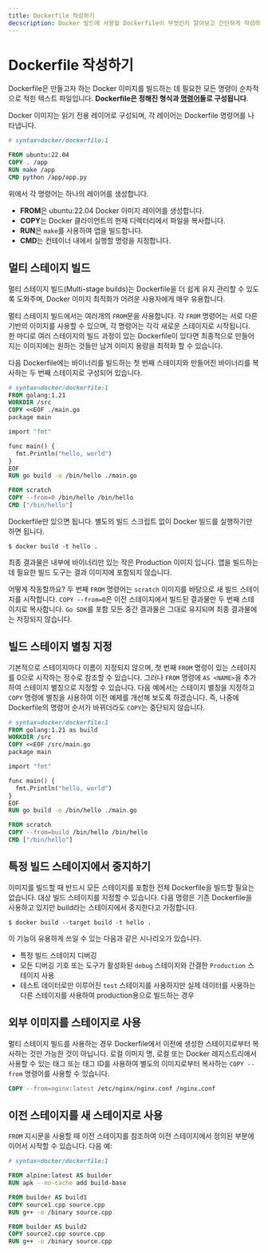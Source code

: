 ```yaml
---
title: Dockerfile 작성하기
decscription: Docker 빌드에 사용할 Dockerfile이 무엇인지 알아보고 간단하게 작성하는 방법까지 알아봅시다. 
---
```


# Dockerfile 작성하기
Dockerfile은 만들고자 하는 Docker 이미지를 빌드하는 데 필요한 모든 명령이 순차적으로 적힌 텍스트 파일입니다. **Dockerfile은 정해진 형식과 [명령어](https://docs.docker.com/reference/dockerfile/)들로 구성됩니다**.

Docker 이미지는 읽기 전용 레이어로 구성되며, 각 레이어는 Dockerfile 명령어를 나타냅니다.

```dockerfile
# syntax=docker/dockerfile:1

FROM ubuntu:22.04
COPY . /app
RUN make /app
CMD python /app/app.py
```
위에서 각 명령어는 하나의 레이어를 생성합니다.
- **FROM**은 ubuntu:22.04 Docker 이미지 레이어를 생성합니다.
- **COPY**는 Docker 클라이언트의 현재 디렉터리에서 파일을 복사합니다.
- **RUN**은 `make`를 사용하여 앱을 빌드합니다.
- **CMD**는 컨테이너 내에서 실행할 명령을 지정합니다.

## 멀티 스테이지 빌드
멀티 스테이지 빌드(Multi-stage builds)는 Dockerfile을 더 쉽게 유지 관리할 수 있도록 도와주며, Docker 이미지 최적화가 어려운 사용자에게 매우 유용합니다.

멀티 스테이지 빌드에서는 여러개의 `FROM`문을 사용합니다. 각 `FROM` 명령어는 서로 다른 기반의 이미지를 사용할 수 있으며, 각 명령어는 각각 새로운 스테이지로 시작됩니다.\
한 마디로 여러 스테이지의 빌드 과정이 있는 Dockerfile이 있다면 최종적으로 만들어지는 이미지에는 원하는 것들만 남겨 이미지 용량을 최적화 할 수 있습니다.

다음 Dockerfile에는 바이너리를 빌드하는 첫 번째 스테이지와 만들어진 바이너리를 복사하는 두 번째 스테이지로 구성되어 있습니다.

```dockerfile
# syntax=docker/dockerfile:1
FROM golang:1.21
WORKDIR /src
COPY <<EOF ./main.go
package main

import "fmt"

func main() {
  fmt.Println("hello, world")
}
EOF
RUN go build -o /bin/hello ./main.go

FROM scratch
COPY --from=0 /bin/hello /bin/hello
CMD ["/bin/hello"]
```
Dockerfile만 있으면 됩니다. 별도의 빌드 스크립트 없이 Docker 빌드를 실행하기만 하면 됩니다.
```shell
$ docker build -t hello .
```
최종 결과물은 내부에 바이너리만 있는 작은 Production 이미지 입니다. 앱을 빌드하는 데 필요한 빌드 도구는 결과 이미지에 포함되지 않습니다.

어떻게 작동할까요? 두 번째 `FROM` 명령어는 `scratch` 이미지를 바탕으로 새 빌드 스테이지를 시작합니다. `COPY --from=0`은 이전 스테이지에서 빌드된 결과물만 두 번째 스테이지로 복사합니다. `Go SDK`를 포함 모든 중간 결과물은 그대로 유지되며 최종 결과물에는 저장되지 않습니다.

## 빌드 스테이지 별칭 지정
기본적으로 스테이지마다 이름이 지정되지 않으며, 첫 번째 `FROM` 명령이 있는 스테이지를 0으로 시작하는 정수로 참조할 수 있습니다. 그러나 `FROM` 명령에 `AS <NAME>`을 추가하여 스테이지 별칭으로 지정할 수 있습니다. 다음 예에서는 스테이지 별칭을 지정하고 `COPY` 명령에 별칭을 사용하여 이전 예제를 개선해 보도록 하겠습니다. 즉, 나중에 Dockerfile의 명령어 순서가 바뀌더라도 `COPY`는 중단되지 않습니다.
```dockerfile
# syntax=docker/dockerfile:1
FROM golang:1.21 as build
WORKDIR /src
COPY <<EOF /src/main.go
package main

import "fmt"

func main() {
  fmt.Println("hello, world")
}
EOF
RUN go build -o /bin/hello ./main.go

FROM scratch
COPY --from=build /bin/hello /bin/hello
CMD ["/bin/hello"]
```

## 특정 빌드 스테이지에서 중지하기
이미지를 빌드할 때 반드시 모든 스테이지를 포함한 전체 Dockerfile을 빌드할 필요는 없습니다. 대상 빌드 스테이지를 지정할 수 있습니다. 다음 명령은 기존 Dockerfile을 사용하고 있지만 build라는 스테이지에서 중지한다고 가정합니다.
```shell
$ docker build --target build -t hello .
```
이 기능이 유용하게 쓰일 수 있는 다음과 같은 시나리오가 있습니다.
- 특정 빌드 스테이지 디버깅
- 모든 디버깅 기호 또는 도구가 활성화된 `debug` 스테이지와 간결한 `Production` 스테이지 사용
- 테스트 데이터로만 이루어진 `test` 스테이지를 사용하지만 실제 데이터를 사용하는 다른 스테이지를 사용하여 production용으로 빌드하는 경우

## 외부 이미지를 스테이지로 사용
멀티 스테이지 빌드를 사용하는 경우 Dockerfile에서 이전에 생성한 스테이지로부터 복사하는 것만 가능한 것이 아닙니다. 로컬 이미지 명, 로컬 또는 Docker 레지스트리에서 사용할 수 있는 태그 또는 태그 ID를 사용하여 별도의 이미지로부터 복사하는 `COPY --from` 명령어를 사용할 수 있습니다.

```dockerfile
COPY --from=nginx:latest /etc/nginx/nginx.conf /nginx.conf
```

## 이전 스테이지를 새 스테이지로 사용
`FROM` 지시문을 사용할 때 이전 스테이지를 참조하여 이전 스테이지에서 정의된 부분에 이어서 시작할 수 있습니다. 다음 예:
```dockerfile
# syntax=docker/dockerfile:1

FROM alpine:latest AS builder
RUN apk --no-cache add build-base

FROM builder AS build1
COPY source1.cpp source.cpp
RUN g++ -o /binary source.cpp

FROM builder AS build2
COPY source2.cpp source.cpp
RUN g++ -o /binary source.cpp
```
